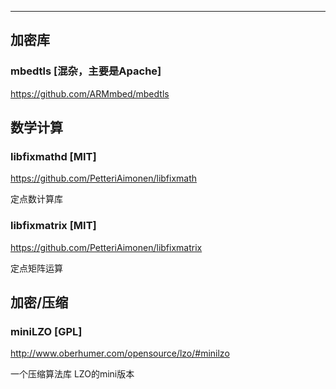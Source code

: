

---

## 加密库

### mbedtls [混杂，主要是Apache]

https://github.com/ARMmbed/mbedtls



## 数学计算

### libfixmathd [MIT]

https://github.com/PetteriAimonen/libfixmath

定点数计算库


### libfixmatrix [MIT]

https://github.com/PetteriAimonen/libfixmatrix

定点矩阵运算


## 加密/压缩

### miniLZO [GPL]

http://www.oberhumer.com/opensource/lzo/#minilzo

一个压缩算法库 LZO的mini版本
